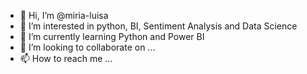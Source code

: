 - 👋 Hi, I’m @miria-luisa
- 👀 I’m interested in python, BI, Sentiment Analysis and Data Science
- 🌱 I’m currently learning Python and Power BI
- 💞️ I’m looking to collaborate on ...
- 📫 How to reach me ...

<!---
miria-luisa/miria-luisa is a ✨ special ✨ repository because its `README.md` (this file) appears on your GitHub profile.
You can click the Preview link to take a look at your changes.
--->

